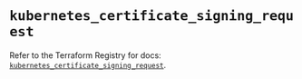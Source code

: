 # `kubernetes_certificate_signing_request`

Refer to the Terraform Registry for docs: [`kubernetes_certificate_signing_request`](https://registry.terraform.io/providers/hashicorp/kubernetes/2.28.1/docs/resources/certificate_signing_request).
